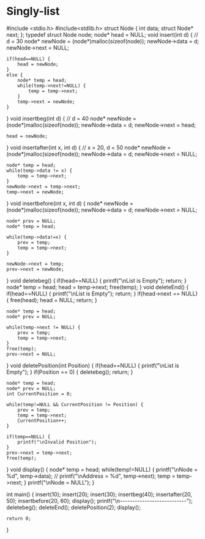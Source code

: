 # Singly-list
#include <stdio.h>
#include<stdlib.h>
struct Node {
    int data;
    struct Node* next;
};
typedef struct Node node;
node* head = NULL;
void insert(int d) { // d = 30
    node* newNode = (node*)malloc(sizeof(node));
    newNode->data = d;
    newNode->next = NULL;
    
    if(head==NULL) {
        head = newNode;
    }
    else {
        node* temp = head;
        while(temp->next!=NULL) {
            temp = temp->next;
        }
        temp->next = newNode;
    }
}
void insertbeg(int d) { // d  = 40
    node* newNode = (node*)malloc(sizeof(node));
    newNode->data = d;
    newNode->next = head;
    
    head = newNode;
}
void insertafter(int x, int d) { // x = 20, d = 50
    node* newNode = (node*)malloc(sizeof(node));
    newNode->data = d;
    newNode->next = NULL;
    
    node* temp = head;
    while(temp->data != x) {
        temp = temp->next;
    }
    newNode->next = temp->next;
    temp->next = newNode;
}
void insertbefore(int x, int d) {
    node* newNode = (node*)malloc(sizeof(node));
    newNode->data = d;
    newNode->next = NULL;
    
    node* prev = NULL;
    node* temp = head;
    
    while(temp->data!=x) {
        prev = temp;
        temp = temp->next;
    }
    
    newNode->next = temp;
    prev->next = newNode;
}
void deletebeg() {
    if(head==NULL) {
        printf("\nList is Empty");
        return;
    }
    node* temp = head;
    head = temp->next;
    free(temp);
}
void deleteEnd() {
    if(head==NULL)  {
        printf("\nList is Empty");
        return;
    }
    if(head->next == NULL) {
        free(head);
        head = NULL;
        return;
    }
    
    node* temp = head;
    node* prev = NULL;
    
    while(temp->next != NULL) {
        prev = temp;
        temp = temp->next;
    }
    free(temp);
    prev->next = NULL;
}
void deletePosition(int Position) {
    if(head==NULL) {
        printf("\nList is Empty");
    }
    if(Position == 0) {
        deletebeg();
        return;
    }
    
    node* temp = head;
    node* prev = NULL;
    int CurrentPosition = 0;
    
    while(temp!=NULL && CurrentPosition != Position) {
        prev = temp;
        temp = temp->next;
        CurrentPosition++;
    }
    
    if(temp==NULL) {
        printf("\nInvalid Position");
    }
    prev->next = temp->next;
    free(temp);
}
void display() {
    node* temp = head;
    while(temp!=NULL) {
        printf("\nNode = %d", temp->data);
        // printf("\nAddress = %d", temp->next);
        temp = temp->next;
    }
    printf("\nNode = NULL");
}

int main() {
    insert(10);
    insert(20);
    insert(30);
    insertbeg(40);
    insertafter(20, 50);
    insertbefore(20, 60);
    display();
    printf("\n---------------------------");
    deletebeg();
    deleteEnd();
    deletePosition(2);
    display();

    return 0;
}
